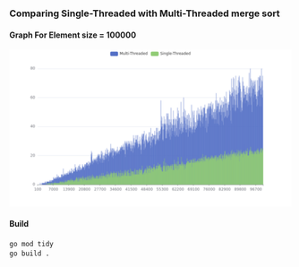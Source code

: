 ### Comparing Single-Threaded with Multi-Threaded merge sort

#### Graph For Element size = 100000 

<img src="./bar.png" />

#### Build

```bash
go mod tidy
go build .
```


